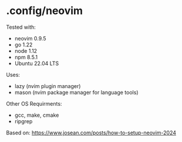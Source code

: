 .config/neovim
==============

Tested with: 
- neovim 0.9.5
- go 1.22
- node 1.12
- npm 8.5.1
- Ubuntu 22.04 LTS

Uses: 
- lazy (nvim plugin manager)
- mason (nvim package manager for language tools)

Other OS Requirments:
- gcc, make, cmake
- ripgrep

Based on:
https://www.josean.com/posts/how-to-setup-neovim-2024
